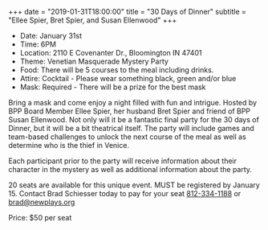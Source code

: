 +++
date = "2019-01-31T18:00:00"
title = "30 Days of Dinner"
subtitle = "Ellee Spier, Bret Spier, and Susan Ellenwood"
+++
* Date: January 31st
* Time: 6PM
* Location: 2110 E Covenanter Dr., Bloomington IN 47401
* Theme: Venetian Masquerade Mystery Party
* Food: There will be 5 courses to the meal including drinks.
* Attire: Cocktail - Please wear something black, green and/or blue
* Mask: Required - There will be a prize for the best mask

Bring a mask and come enjoy a night filled with fun and intrigue. Hosted by BPP Board Member Ellee Spier, her husband Bret Spier and friend of BPP Susan Ellenwood. Not only will it be a fantastic final party for the 30 days of Dinner, but it will be a bit theatrical itself. The party will include games and team-based challenges to unlock the next course of the meal as well as determine who is the thief in Venice.

Each participant prior to the party will receive information about their character in the mystery as well as additional information about the party.

20 seats are available for this unique event. MUST be registered by January 15. Contact Brad Schiesser today to pay for your seat  [812-334-1188](tel:+1-812-334-1188) or [brad@newplays.org](mailto:brad@newplays.org)

Price: $50 per seat
